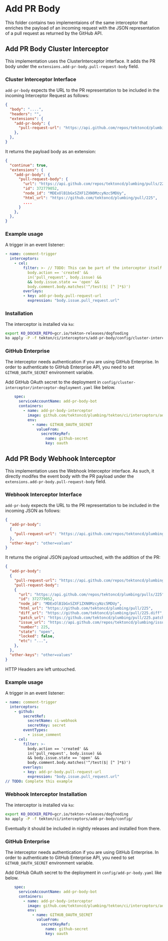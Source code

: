 # Add PR Body

This folder contains two implementaions of the same interceptor that enriches the payload of an incoming request with
the JSON representation of a pull request as returned by the GitHub API.

## Add PR Body Cluster Interceptor

This implementation uses the ClusterInterceptor interface. It adds the PR body under the
`extensions.add-pr-body.pull-request-body` field.

### Cluster Interceptor Interface

`add-pr-body` expects the URL to the PR representation to be included in the
incoming Interceptor Request as follows:

```json
{
  "body": "....",
  "headers": "",
  "extensions": {
    "add-pr-body": {
      "pull-request-url": "https://api.github.com/repos/tektoncd/plumbing/pulls/225"
    },
  },
}
```

It returns the payload body as an extension:

```json
{
  "continue": true,
  "extensions": {
    "add-pr-body": {
      "pull-request-body": {
        "url": "https://api.github.com/repos/tektoncd/plumbing/pulls/225",
        "id": 372779052,
        "node_id": "MDExOlB1bGxSZXF1ZXN0MzcyNzc5MDUy",
        "html_url": "https://github.com/tektoncd/plumbing/pull/225",
        ....
      }
    },
  },
}
```

### Example usage

A trigger in an event listener:

```yaml
- name: comment-trigger
  interceptors:
    - cel:
        filter: >- // TODO: This can be part of the interceptor itself
          body.action == 'created' &&
          in('pull_request', body.issue) &&
          && body.issue.state == 'open' &&
          body.comment.body.matches('^/test($| [^ ]*$)')
        overlays:
        - key: add-pr-body.pull-request-url
          expression: "body.issue.pull_request.url"

```

### Installation
The interceptor is installed via `ko`:

```bash
export KO_DOCKER_REPO=gcr.io/tekton-releases/dogfooding
ko apply -P -f tekton/ci/interceptors/add-pr-body/config/cluster-interceptor
```

### GitHub Enterprise

The interceptor needs authentication if you are using GitHub Enterprise.
In order to authenticate to GitHub Enterprise API, you need to set `GITHUB_OAUTH_SECRET` environment variable.

Add GitHub OAuth secret to the deployment in `config/cluster-interceptor/interceptor-deployment.yaml` like below.

```yaml
    spec:
      serviceAccountName: add-pr-body-bot
      containers:
        - name: add-pr-body-interceptor
          image: github.com/tektoncd/plumbing/tekton/ci/interceptors/add-pr-body/cmd/add-pr-body
          env:
            - name: GITHUB_OAUTH_SECRET
              valueFrom:
                secretKeyRef:
                  name: github-secret
                  key: oauth
```



## Add PR Body Webhook Interceptor

This implementation uses the Webhook Interceptor interface. As such, it directly modifes the event body with the PR payload
under the `extensions.add-pr-body.pull-request-body` field.

### Webhook Interceptor Interface

`add-pr-body` expects the URL to the PR representation to be included in the
incoming JSON as follows:

```json
{
  "add-pr-body":
  {
    "pull-request-url": "https://api.github.com/repos/tektoncd/plumbing/pulls/225"
  },
  "other-keys": "other=values"
}
```

It returns the original JSON payload untouched, with the addition of the PR:

```json
{
  "add-pr-body":
  {
    "pull-request-url": "https://api.github.com/repos/tektoncd/plumbing/pulls/225",
    "pull-request-body":
    {
      "url": "https://api.github.com/repos/tektoncd/plumbing/pulls/225",
      "id": 372779052,
      "node_id": "MDExOlB1bGxSZXF1ZXN0MzcyNzc5MDUy",
      "html_url": "https://github.com/tektoncd/plumbing/pull/225",
      "diff_url": "https://github.com/tektoncd/plumbing/pull/225.diff",
      "patch_url": "https://github.com/tektoncd/plumbing/pull/225.patch",
      "issue_url": "https://api.github.com/repos/tektoncd/plumbing/issues/225",
      "number": 225,
      "state": "open",
      "locked": false,
      "etc": "...",
    },
  },
  "other-keys": "other=values"
}
```

HTTP Headers are left untouched.

### Example usage

A trigger in an event listener:

```yaml
- name: comment-trigger
  interceptors:
    - github:
        secretRef:
          secretName: ci-webhook
          secretKey: secret
        eventTypes:
          - issue_comment
    - cel:
        filter: >-
          body.action == 'created' &&
          in('pull_request', body.issue) &&
          && body.issue.state == 'open' &&
          body.comment.body.matches('^/test($| [^ ]*$)')
        overlays:
        - key: add-pr-body.pull-request-url
          expression: "body.issue.pull_request.url"
// TODO: Complete this example
```

### Webhook Interceptor Installation

The interceptor is installed via `ko`:

```bash
export KO_DOCKER_REPO=gcr.io/tekton-releases/dogfooding
ko apply -P -f tekton/ci/interceptors/add-pr-body/config/
```

Eventually it should be included in nightly releases and installed from there.

### GitHub Enterprise

The interceptor needs authentication if you are using GitHub Enterprise.
In order to authenticate to GitHub Enterprise API, you need to set `GITHUB_OAUTH_SECRET` environment variable.

Add GitHub OAuth secret to the deployment in `config/add-pr-body.yaml` like below.

```yaml
    spec:
      serviceAccountName: add-pr-body-bot
      containers:
        - name: add-pr-body-interceptor
          image: github.com/tektoncd/plumbing/tekton/ci/interceptors/add-pr-body/cmd/add-pr-body
          env:
            - name: GITHUB_OAUTH_SECRET
              valueFrom:
                secretKeyRef:
                  name: github-secret
                  key: oauth
```
